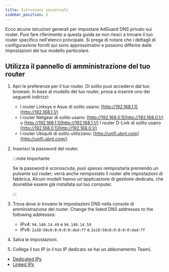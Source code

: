 ```yaml
---
title: Istruzioni universali
sidebar_position: 2
---
```


Ecco alcune istruzioni generali per impostare AdGuard DNS privato sui router. Puoi fare riferimento a questa guida se non riesci a trovare il tuo router specifico nell'elenco principale. Si prega di notare che i dettagli di configurazione forniti qui sono approssimativi e possono differire dalle impostazioni del tuo modello particolare.

## Utilizza il pannello di amministrazione del tuo router

1. Apri le preferenze per il tuo router. Di solito puoi accedervi dal tuo browser. In base al modello del tuo router, prova a inserire uno dei seguenti indirizzi:
   - I router Linksys e Asus di solito usano: [http://192.168.1.1](http://192.168.1.1/)
   - I router Netgear di solito usano: [http://192.168.0.1](http://192.168.0.1/) o [http://192.168.1.1](http://192.168.1.1/) I router D-Link di solito usano [http://192.168.0.1](http://192.168.0.1/)
   - I router Ubiquiti di solito utilizzano: [http://unifi.ubnt.com](http://unifi.ubnt.com/)

2. Inserisci la password del router.

   :::note Importante

   Se la password è sconosciuta, puoi spesso reimpostarla premendo un pulsante sul router; verrà anche reimpostato il router alle impostazioni di fabbrica. Alcuni modelli hanno un'applicazione di gestione dedicata, che dovrebbe essere già installata sul tuo computer.

   :::

3. Trova dove si trovano le impostazioni DNS nella console di amministrazione del router. Change the listed DNS addresses to the following addresses:
   - IPv4: `94.140.14.49` e `94.140.14.59`
   - IPv6: `2a10:50c0:0:0:0:0:ded:ff` e `2a10:50c0:0:0:0:0:dad:ff`

4. Salva le impostazioni.

5. Collega il tuo IP (o il tuo IP dedicato se hai un abbonamento Team).

- [Dedicated IPs](/private-dns/connect-devices/other-options/dedicated-ip.md)
- [Linked IPs](/private-dns/connect-devices/other-options/linked-ip.md)
